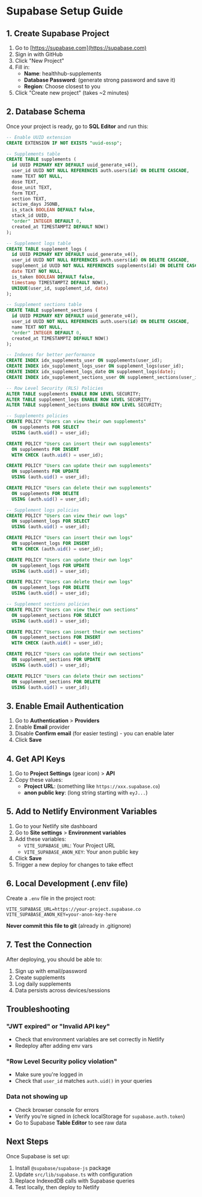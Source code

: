 # Supabase Setup Guide

## 1. Create Supabase Project

1. Go to [https://supabase.com](https://supabase.com)
2. Sign in with GitHub
3. Click "New Project"
4. Fill in:
   - **Name**: healthhub-supplements
   - **Database Password**: (generate strong password and save it)
   - **Region**: Choose closest to you
5. Click "Create new project" (takes ~2 minutes)

## 2. Database Schema

Once your project is ready, go to **SQL Editor** and run this:

```sql
-- Enable UUID extension
CREATE EXTENSION IF NOT EXISTS "uuid-ossp";

-- Supplements table
CREATE TABLE supplements (
  id UUID PRIMARY KEY DEFAULT uuid_generate_v4(),
  user_id UUID NOT NULL REFERENCES auth.users(id) ON DELETE CASCADE,
  name TEXT NOT NULL,
  dose TEXT,
  dose_unit TEXT,
  form TEXT,
  section TEXT,
  active_days JSONB,
  is_stack BOOLEAN DEFAULT false,
  stack_id UUID,
  "order" INTEGER DEFAULT 0,
  created_at TIMESTAMPTZ DEFAULT NOW()
);

-- Supplement logs table
CREATE TABLE supplement_logs (
  id UUID PRIMARY KEY DEFAULT uuid_generate_v4(),
  user_id UUID NOT NULL REFERENCES auth.users(id) ON DELETE CASCADE,
  supplement_id UUID NOT NULL REFERENCES supplements(id) ON DELETE CASCADE,
  date TEXT NOT NULL,
  is_taken BOOLEAN DEFAULT false,
  timestamp TIMESTAMPTZ DEFAULT NOW(),
  UNIQUE(user_id, supplement_id, date)
);

-- Supplement sections table
CREATE TABLE supplement_sections (
  id UUID PRIMARY KEY DEFAULT uuid_generate_v4(),
  user_id UUID NOT NULL REFERENCES auth.users(id) ON DELETE CASCADE,
  name TEXT NOT NULL,
  "order" INTEGER DEFAULT 0,
  created_at TIMESTAMPTZ DEFAULT NOW()
);

-- Indexes for better performance
CREATE INDEX idx_supplements_user ON supplements(user_id);
CREATE INDEX idx_supplement_logs_user ON supplement_logs(user_id);
CREATE INDEX idx_supplement_logs_date ON supplement_logs(date);
CREATE INDEX idx_supplement_sections_user ON supplement_sections(user_id);

-- Row Level Security (RLS) Policies
ALTER TABLE supplements ENABLE ROW LEVEL SECURITY;
ALTER TABLE supplement_logs ENABLE ROW LEVEL SECURITY;
ALTER TABLE supplement_sections ENABLE ROW LEVEL SECURITY;

-- Supplements policies
CREATE POLICY "Users can view their own supplements"
  ON supplements FOR SELECT
  USING (auth.uid() = user_id);

CREATE POLICY "Users can insert their own supplements"
  ON supplements FOR INSERT
  WITH CHECK (auth.uid() = user_id);

CREATE POLICY "Users can update their own supplements"
  ON supplements FOR UPDATE
  USING (auth.uid() = user_id);

CREATE POLICY "Users can delete their own supplements"
  ON supplements FOR DELETE
  USING (auth.uid() = user_id);

-- Supplement logs policies
CREATE POLICY "Users can view their own logs"
  ON supplement_logs FOR SELECT
  USING (auth.uid() = user_id);

CREATE POLICY "Users can insert their own logs"
  ON supplement_logs FOR INSERT
  WITH CHECK (auth.uid() = user_id);

CREATE POLICY "Users can update their own logs"
  ON supplement_logs FOR UPDATE
  USING (auth.uid() = user_id);

CREATE POLICY "Users can delete their own logs"
  ON supplement_logs FOR DELETE
  USING (auth.uid() = user_id);

-- Supplement sections policies
CREATE POLICY "Users can view their own sections"
  ON supplement_sections FOR SELECT
  USING (auth.uid() = user_id);

CREATE POLICY "Users can insert their own sections"
  ON supplement_sections FOR INSERT
  WITH CHECK (auth.uid() = user_id);

CREATE POLICY "Users can update their own sections"
  ON supplement_sections FOR UPDATE
  USING (auth.uid() = user_id);

CREATE POLICY "Users can delete their own sections"
  ON supplement_sections FOR DELETE
  USING (auth.uid() = user_id);
```

## 3. Enable Email Authentication

1. Go to **Authentication** > **Providers**
2. Enable **Email** provider
3. Disable **Confirm email** (for easier testing) - you can enable later
4. Click **Save**

## 4. Get API Keys

1. Go to **Project Settings** (gear icon) > **API**
2. Copy these values:
   - **Project URL**: (something like `https://xxx.supabase.co`)
   - **anon public key**: (long string starting with `eyJ...`)

## 5. Add to Netlify Environment Variables

1. Go to your Netlify site dashboard
2. Go to **Site settings** > **Environment variables**
3. Add these variables:
   - `VITE_SUPABASE_URL`: Your Project URL
   - `VITE_SUPABASE_ANON_KEY`: Your anon public key
4. Click **Save**
5. Trigger a new deploy for changes to take effect

## 6. Local Development (.env file)

Create a `.env` file in the project root:

```env
VITE_SUPABASE_URL=https://your-project.supabase.co
VITE_SUPABASE_ANON_KEY=your-anon-key-here
```

**Never commit this file to git** (already in .gitignore)

## 7. Test the Connection

After deploying, you should be able to:
1. Sign up with email/password
2. Create supplements
3. Log daily supplements
4. Data persists across devices/sessions

## Troubleshooting

### "JWT expired" or "Invalid API key"
- Check that environment variables are set correctly in Netlify
- Redeploy after adding env vars

### "Row Level Security policy violation"
- Make sure you're logged in
- Check that `user_id` matches `auth.uid()` in your queries

### Data not showing up
- Check browser console for errors
- Verify you're signed in (check localStorage for `supabase.auth.token`)
- Go to Supabase **Table Editor** to see raw data

## Next Steps

Once Supabase is set up:
1. Install `@supabase/supabase-js` package
2. Update `src/lib/supabase.ts` with configuration
3. Replace IndexedDB calls with Supabase queries
4. Test locally, then deploy to Netlify
